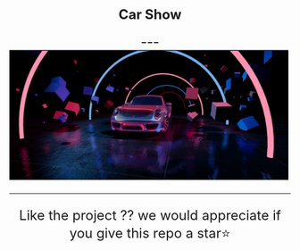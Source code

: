 


<div align = "center">
<!-- <img  width="100px" src = "./readme_assets/logo.png"> -->

<h1 align="center"> <font size="5"> <b> Car Show </b></h1>
<!-- PROJECT LOGO -->
 ---
</div>
  
<div align="center" style="display:flex ">
<img width="500px" src = "./2.png">
</div>

---

<div align="center">
 Like the project ?? we would appreciate if you give this repo a star⭐</div>
